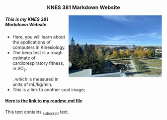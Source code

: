 <!DOCTYPE html>
<html>
<body>


### <div align="center"> KNES 381 Markdown Website 

<p> <img align="right" width="300" height="200" src="IMG_8609.JPG"> </p>

##### <div align="left"> This is my KNES 381 Markdown Website.
* Here, you will learn about the applications of computers in Kinesiology. 
* The beep test is a rough estimate of cardiorespiratory fitness, in VO<sub>2</sub>.</p>, which is measured in units of mL/kg/min.
* This is a link to another cool image; 
#### [Here is the link to my readme.md file](README.md)


<p>This text contains <sub>subscript</sub> text.</p>
